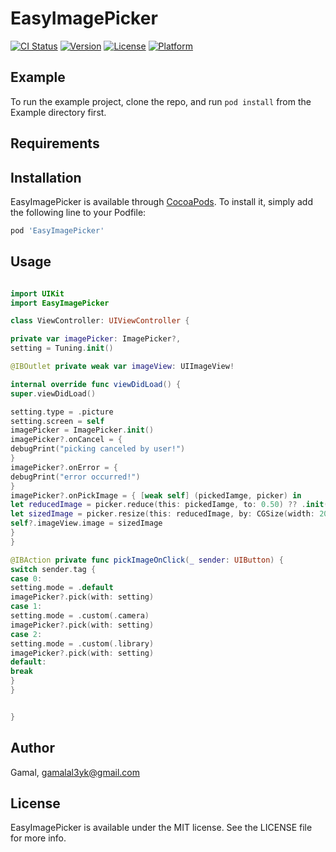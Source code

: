 # EasyImagePicker

[![CI Status](http://img.shields.io/travis/gemgemo/EasyImagePicker.svg?style=flat)](https://travis-ci.org/gemgemo/EasyImagePicker)
[![Version](https://img.shields.io/cocoapods/v/EasyImagePicker.svg?style=flat)](http://cocoapods.org/pods/EasyImagePicker)
[![License](https://img.shields.io/cocoapods/l/EasyImagePicker.svg?style=flat)](http://cocoapods.org/pods/EasyImagePicker)
[![Platform](https://img.shields.io/cocoapods/p/EasyImagePicker.svg?style=flat)](http://cocoapods.org/pods/EasyImagePicker)

## Example

To run the example project, clone the repo, and run `pod install` from the Example directory first.

## Requirements

## Installation

EasyImagePicker is available through [CocoaPods](http://cocoapods.org). To install
it, simply add the following line to your Podfile:

```ruby
pod 'EasyImagePicker'
```

## Usage

```swift

import UIKit
import EasyImagePicker

class ViewController: UIViewController {

private var imagePicker: ImagePicker?,
setting = Tuning.init()

@IBOutlet private weak var imageView: UIImageView!

internal override func viewDidLoad() {
super.viewDidLoad()

setting.type = .picture
setting.screen = self
imagePicker = ImagePicker.init()
imagePicker?.onCancel = {
debugPrint("picking canceled by user!")
}
imagePicker?.onError = {
debugPrint("error occurred!")
}
imagePicker?.onPickImage = { [weak self] (pickedIamge, picker) in
let reducedImage = picker.reduce(this: pickedIamge, to: 0.50) ?? .init()
let sizedImage = picker.resize(this: reducedImage, by: CGSize(width: 200, height: 200))
self?.imageView.image = sizedImage
}
}

@IBAction private func pickImageOnClick(_ sender: UIButton) {
switch sender.tag {
case 0:
setting.mode = .default
imagePicker?.pick(with: setting)
case 1:
setting.mode = .custom(.camera)
imagePicker?.pick(with: setting)
case 2:
setting.mode = .custom(.library)
imagePicker?.pick(with: setting)
default:
break
}
}


}


```

## Author

Gamal, gamalal3yk@gmail.com

## License

EasyImagePicker is available under the MIT license. See the LICENSE file for more info.
